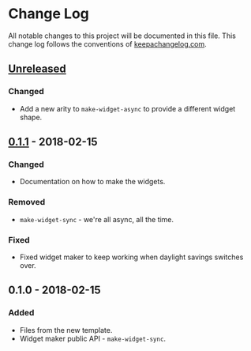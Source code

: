 # Change Log
All notable changes to this project will be documented in this file. This change log follows the conventions of [keepachangelog.com](http://keepachangelog.com/).

## [Unreleased]
### Changed
- Add a new arity to `make-widget-async` to provide a different widget shape.

## [0.1.1] - 2018-02-15
### Changed
- Documentation on how to make the widgets.

### Removed
- `make-widget-sync` - we're all async, all the time.

### Fixed
- Fixed widget maker to keep working when daylight savings switches over.

## 0.1.0 - 2018-02-15
### Added
- Files from the new template.
- Widget maker public API - `make-widget-sync`.

[Unreleased]: https://github.com/your-name/srpski_jezik/compare/0.1.1...HEAD
[0.1.1]: https://github.com/your-name/srpski_jezik/compare/0.1.0...0.1.1
